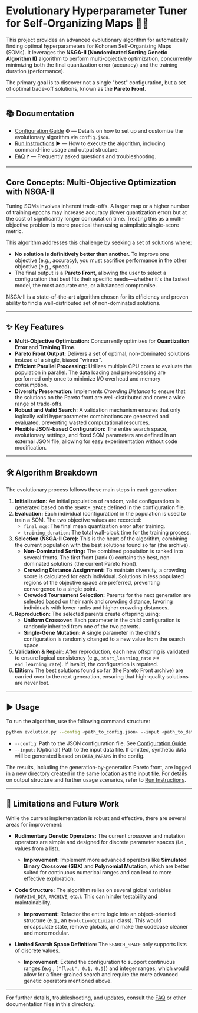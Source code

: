 # Evolutionary Hyperparameter Tuner for Self-Organizing Maps 🧬🧠

This project provides an advanced evolutionary algorithm for automatically finding optimal hyperparameters for Kohonen Self-Organizing Maps (SOMs). It leverages the **NSGA-II (Nondominated Sorting Genetic Algorithm II)** algorithm to perform multi-objective optimization, concurrently minimizing both the final quantization error (accuracy) and the training duration (performance).

The primary goal is to discover not a single "best" configuration, but a set of optimal trade-off solutions, known as the **Pareto Front**.

---

## 📚 Documentation

- [Configuration Guide](../docs/ea/CONFIG.md) ⚙️ — Details on how to set up and customize the evolutionary algorithm via `config.json`.
- [Run Instructions](../docs/ea/RUN.md) ▶️ — How to execute the algorithm, including command-line usage and output structure.
- [FAQ](../docs/ea/FAQ.md) ❓ — Frequently asked questions and troubleshooting.

---

## Core Concepts: Multi-Objective Optimization with NSGA-II

Tuning SOMs involves inherent trade-offs. A larger map or a higher number of training epochs may increase accuracy (lower quantization error) but at the cost of significantly longer computation time. Treating this as a multi-objective problem is more practical than using a simplistic single-score metric.

This algorithm addresses this challenge by seeking a set of solutions where:
-   **No solution is definitively better than another.** To improve one objective (e.g., accuracy), you must sacrifice performance in the other objective (e.g., speed).
-   The final output is a **Pareto Front**, allowing the user to select a configuration that best fits their specific needs—whether it's the fastest model, the most accurate one, or a balanced compromise.

NSGA-II is a state-of-the-art algorithm chosen for its efficiency and proven ability to find a well-distributed set of non-dominated solutions.

---

## ✨ Key Features

*   **Multi-Objective Optimization:** Concurrently optimizes for **Quantization Error** and **Training Time**.
*   **Pareto Front Output:** Delivers a set of optimal, non-dominated solutions instead of a single, biased "winner".
*   **Efficient Parallel Processing:** Utilizes multiple CPU cores to evaluate the population in parallel. The data loading and preprocessing are performed only once to minimize I/O overhead and memory consumption.
*   **Diversity Preservation:** Implements *Crowding Distance* to ensure that the solutions on the Pareto front are well-distributed and cover a wide range of trade-offs.
*   **Robust and Valid Search:** A validation mechanism ensures that only logically valid hyperparameter combinations are generated and evaluated, preventing wasted computational resources.
*   **Flexible JSON-based Configuration:** The entire search space, evolutionary settings, and fixed SOM parameters are defined in an external JSON file, allowing for easy experimentation without code modification.

---

## 🛠️ Algorithm Breakdown

The evolutionary process follows these main steps in each generation:

1.  **Initialization:** An initial population of random, valid configurations is generated based on the `SEARCH_SPACE` defined in the configuration file.
2.  **Evaluation:** Each individual (configuration) in the population is used to train a SOM. The two objective values are recorded:
    *   `final_mqe`: The final mean quantization error after training.
    *   `training_duration`: The total wall-clock time for the training process.
3.  **Selection (NSGA-II Core):** This is the heart of the algorithm, combining the current population with the best solutions found so far (the archive).
    *   **Non-Dominated Sorting:** The combined population is ranked into several fronts. The first front (rank 0) contains the best, non-dominated solutions (the current Pareto Front).
    *   **Crowding Distance Assignment:** To maintain diversity, a crowding score is calculated for each individual. Solutions in less populated regions of the objective space are preferred, preventing convergence to a single point.
    *   **Crowded Tournament Selection:** Parents for the next generation are selected based on their rank and crowding distance, favoring individuals with lower ranks and higher crowding distances.
4.  **Reproduction:** The selected parents create offspring using:
    *   **Uniform Crossover:** Each parameter in the child configuration is randomly inherited from one of the two parents.
    *   **Single-Gene Mutation:** A single parameter in the child's configuration is randomly changed to a new value from the search space.
5.  **Validation & Repair:** After reproduction, each new offspring is validated to ensure logical consistency (e.g., `start_learning_rate` >= `end_learning_rate`). If invalid, the configuration is repaired.
6.  **Elitism:** The best solutions found so far (the Pareto Front archive) are carried over to the next generation, ensuring that high-quality solutions are never lost.

---

## ▶️ Usage

To run the algorithm, use the following command structure:

```bash
python evolution.py --config <path_to_config.json> --input <path_to_data.csv>
```

-   `--config`: Path to the JSON configuration file. See [Configuration Guide](../docs/ea/CONFIG.md).
-   `--input`: (Optional) Path to the input data file. If omitted, synthetic data will be generated based on `DATA_PARAMS` in the config.

The results, including the generation-by-generation Pareto front, are logged in a new directory created in the same location as the input file. For details on output structure and further usage scenarios, refer to [Run Instructions](../docs/ea/RUN.md).

---

## 🚧 Limitations and Future Work

While the current implementation is robust and effective, there are several areas for improvement:

*   **Rudimentary Genetic Operators:** The current crossover and mutation operators are simple and designed for discrete parameter spaces (i.e., values from a list).
    *   **Improvement:** Implement more advanced operators like **Simulated Binary Crossover (SBX)** and **Polynomial Mutation**, which are better suited for continuous numerical ranges and can lead to more effective exploration.

*   **Code Structure:** The algorithm relies on several global variables (`WORKING_DIR`, `ARCHIVE`, etc.). This can hinder testability and maintainability.
    *   **Improvement:** Refactor the entire logic into an object-oriented structure (e.g., an `EvolutionOptimizer` class). This would encapsulate state, remove globals, and make the codebase cleaner and more modular.

*   **Limited Search Space Definition:** The `SEARCH_SPACE` only supports lists of discrete values.
    *   **Improvement:** Extend the configuration to support continuous ranges (e.g., `["float", 0.1, 0.9]`) and integer ranges, which would allow for a finer-grained search and require the more advanced genetic operators mentioned above.

---

For further details, troubleshooting, and updates, consult the [FAQ](../docs/ea/FAQ.md) or other documentation files in this directory.

